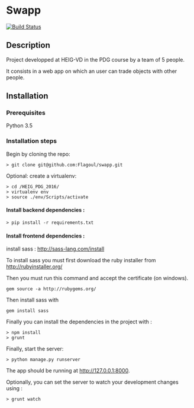 # Swapp

[![Build Status](https://travis-ci.com/Flagoul/swapp.svg?token=EpMgztqGsgqLdu8HDosP&branch=master)](https://travis-ci.com/Flagoul/swapp)

## Description

Project developped at HEIG-VD in the PDG course by a team of 5 people. 

It consists in a web app on which an user can trade objects with other people.

## Installation

### Prerequisites
Python 3.5

### Installation steps
Begin by cloning the repo:
```
> git clone git@github.com:Flagoul/swapp.git
```
Optional: create a virtualenv: 
```
> cd /HEIG_PDG_2016/
> virtualenv env
> source ./env/Scripts/activate
```
#### Install backend dependencies :
```
> pip install -r requirements.txt
```
#### Install frontend dependencies :
install sass :
http://sass-lang.com/install

To install sass you must first download the ruby installer from http://rubyinstaller.org/

Then you must run this command and accept the certificate (on windows).

```
gem source -a http://rubygems.org/
```

Then install sass with 

```
gem install sass
```

Finally you can install the dependencies in the project with :

```
> npm install
> grunt
```

Finally, start the server:
```
> python manage.py runserver
```
The app should be running at http://127.0.0.1:8000.

Optionally, you can set the server to watch your development changes using :
```
> grunt watch
```
